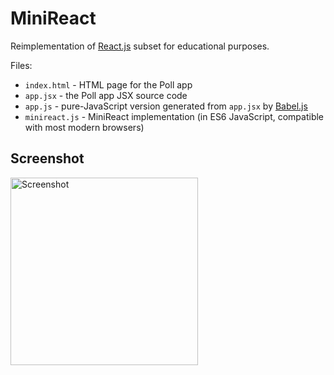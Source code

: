 MiniReact
=========

Reimplementation of [React.js](https://reactjs.org/) subset for educational purposes.

Files:

- `index.html` - HTML page for the Poll app
- `app.jsx` - the Poll app JSX source code
- `app.js` - pure-JavaScript version generated from `app.jsx` by [Babel.js](https://babeljs.io/repl/)
- `minireact.js` - MiniReact implementation (in ES6 JavaScript, compatible with most modern browsers)

Screenshot
----------

<a href='https://minireact.vercel.app/'><img alt='Screenshot' src='https://user-images.githubusercontent.com/115487/120337946-0ebce000-c2f4-11eb-9af9-9e0ee9ed5f52.png' width=300></a>
